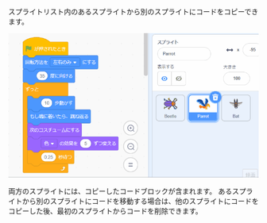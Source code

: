
スプライトリスト内のあるスプライトから別のスプライトにコードをコピーできます。

![あるスプライトのコード領域からスプライトリスト内の別のスプライトにコードをドラッグしてから、コードを放します。](images/drag-parrot-code.gif)

両方のスプライトには、コピーしたコードブロックが含まれます。 あるスプライトから別のスプライトにコードを移動する場合は、他のスプライトにコードをコピーした後、最初のスプライトからコードを削除できます。

